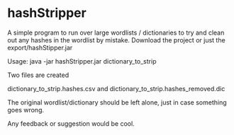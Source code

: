 # hashStripper

A simple program to run over large wordlists / dictionaries to try and clean out any hashes in the wordlist by mistake.
Download the project or just the export/hashStipper.jar

Usage:
java -jar hashStripper.jar dictionary_to_strip 

Two files are created

dictionary_to_strip.hashes.csv
and
dictionary_to_strip.hashes_removed.dic

The original wordlist/dictionary should be left alone, just in case something goes wrong.

Any feedback or suggestion would be cool.
